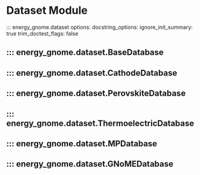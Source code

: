 # Dataset Module

::: energy_gnome.dataset
    options:
      docstring_options:
        ignore_init_summary: true
        trim_doctest_flags: false

## ::: energy_gnome.dataset.BaseDatabase
## ::: energy_gnome.dataset.CathodeDatabase
## ::: energy_gnome.dataset.PerovskiteDatabase
## ::: energy_gnome.dataset.ThermoelectricDatabase
## ::: energy_gnome.dataset.MPDatabase
## ::: energy_gnome.dataset.GNoMEDatabase
